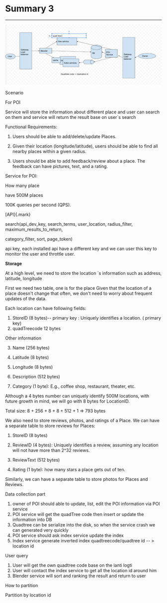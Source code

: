 # Summary 3 



---

![quad tree Geo service Gateway Load balancer User Blender cache POI DB Service Gateway Load balancer Owner In Index services Quadtree code -> loadcation id ](../../media/Location-Service-Yelp-Summary-3-image1.png)







Scenario

For POI

Service will store the information about different place and user can search on them and service will return the result base on user`s search

Functional Requirements:

1. Users should be able to add/delete/update Places.

2. Given their location (longitude/latitude), users should be able to find all nearby places within a given radius.

3. Users should be able to add feedback/review about a place. The feedback can have pictures, text, and a rating.

Service for POI:

How many place

have 500M places

100K queries per second (QPS).

[API]{.mark}

search(api_dev_key, search_terms, user_location, radius_filter, maximum_results_to_return,

category_filter, sort, page_token)

api key, each installed api have a different key and we can user this key to monitor the user and throttle user.

**Storage**

At a high level, we need to store the location `s information such as address, latitude, longitude

First we need two table, one is for the place Given that the location of a place doesn't change that often, we don't need to worry about frequent updates of the data.

Each location can have following fields:

1.  StoreID (8 bytes)-- primary key : Uniquely identifies a location. ( primary key)
2.  quadTreecode 12 bytes

Other information

3. Name (256 bytes)

4. Latitude (8 bytes)

5. Longitude (8 bytes)

6. Description (512 bytes)

7. Category (1 byte): E.g., coffee shop, restaurant, theater, etc.

Although a 4 bytes number can uniquely identify 500M locations, with future growth in mind, we will go with 8 bytes for LocationID.

Total size: 8 + 256 + 8 + 8 + 512 + 1 => 793 bytes

We also need to store reviews, photos, and ratings of a Place. We can have a separate table to store reviews for Places:



1.  StoreID (8 bytes)
2.  ReviewID (4 bytes): Uniquely identifies a review, assuming any location will not have more than 2^32 reviews.

3. ReviewText (512 bytes)

4. Rating (1 byte): how many stars a place gets out of ten.

Similarly, we can have a separate table to store photos for Places and Reviews.

Data collection part

1.  owner of POI should able to update, list, edit the POI information via POI service
2.  POI service will get the quadTree code then insert or update the information into DB
3.  Quadtree can be serialize into the disk, so when the service crash we can generated very quickly
4.  POI service should ask index service update the index
5.  Index service generate inverted index quadtreecode/quadtree id -- > location id



User query

1.  User will get the own quadtree code base on the lanti logti
2.  User will contact the index service to get all the location id around him
3.  Blender service will sort and ranking the result and return to user







How to partition

Partition by location id













